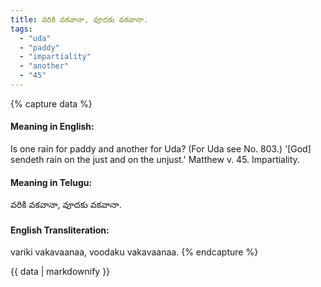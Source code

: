 ```yaml
---
title: వరికి వకవానా, వూదకు వకవానా.
tags:
  - "uda"
  - "paddy"
  - "impartiality"
  - "another"
  - "45"
---
```


{% capture data %}
#### Meaning in English:
Is one rain for paddy and another for Uda?
(For Uda see No. 803.)
 '[God] sendeth rain on the just and on the unjust.'  Matthew v. 45.
Impartiality.

#### Meaning in Telugu:
వరికి వకవానా, వూదకు వకవానా.

#### English Transliteration:
variki vakavaanaa, voodaku vakavaanaa.
{% endcapture %}

{{ data | markdownify }}

